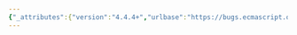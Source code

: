 ```yaml
---
{"_attributes":{"version":"4.4.4+","urlbase":"https://bugs.ecmascript.org/","maintainer":"dherman@mozilla.com"},"bug":{"bug_id":1483,"creation_ts":"2013-05-14 19:57:00 -0700","short_desc":"\"initialize\" => \"initialise\"","delta_ts":"2014-04-06 11:30:22 -0700","product":"Draft for 6th Edition","component":"technical issue","version":"Rev 15: May 14, 2013 Draft","rep_platform":"All","op_sys":"All","bug_status":"RESOLVED","resolution":"FIXED","priority":"Normal","bug_severity":"enhancement","dependson":2467,"everconfirmed":true,"reporter":{"uid":"utatane.tea","name":"Yusuke Suzuki"},"assigned_to":{"uid":"allen","name":"Allen Wirfs-Brock"},"cc":"qantas94heavy","long_desc":[{"commentid":4011,"comment_count":0,"who":{"uid":"utatane.tea","name":"Yusuke Suzuki"},"bug_when":"2013-05-14 19:57:28 -0700","thetext":"At first, I've opened each issues 1479, 1480, 1481, 1482. But since there are many places to change, so I've got together into one issue.\n\nIn the following section, `initialized` is used.\n8.2.2\n8.5\n10.1\n10.2.1.1.5\n10.5.1\n10.5.3\n15.4.2.5\n15.5.1 (uninitialized)\n15.5.3.5\n15.5.4\n15.5.5.1\n15.6.3.2\n15.7.1 (uninitialized)\n15.7.3.15\n15.7.4\n15.9.2 (uninitialized)\n15.9.4.5\n15.9.5\n15.10.3.1\n15.10.6.2\n15.11.1 (uninitialized)\n15.11.3.2\n15.11.5\n15.11.7.1 (uninitialized)\n15.11.7.3.2\n15.11.7.5\n15.14.6.2.2\n15.16.6.2.2\nB.2.5.1 (reinitialized)\n\nAnd `initialize` is used,\n8.3.10\n8.3.15.6\n8.3.15.7\n10.2.1.4 Table 25\n10.5.1 (variable name)\n10.5.3 (variable name)\n10.5.4 (variable name)\n11.1.4.2 (initializer)\n11.1.5\n12.2.2 (initializer)\n13.1 (initializer)\n15.3.1\n15.3.1.1\n15.4.1\n15.5.1\n15.6.1\n15.7.1\n15.9.2\n15.10.3\n15.10.3.1\n15.11.1\n15.11.7.1\n15.13.5.1.2\n15.13.5.2\n15.13.6.1\n15.14.1\n15.15.1\n15.16.1\n15.19.3.1\n15.19.3.1.1\nB.2.5.1\nB.3.2\nAnnex E"},{"commentid":4325,"comment_count":1,"who":{"uid":"allen","name":"Allen Wirfs-Brock"},"bug_when":"2013-06-24 17:20:50 -0700","thetext":"should all be fixed in rev16 editor's draft"},{"commentid":4499,"comment_count":2,"who":{"uid":"allen","name":"Allen Wirfs-Brock"},"bug_when":"2013-07-15 17:04:18 -0700","thetext":"fixed in rev16 draft.  July 15, 2013"},{"commentid":7153,"comment_count":3,"who":"qantas94heavy","bug_when":"2014-01-29 02:25:33 -0800","thetext":"This has come back in Rev 22 in the following locations (initialize or one of its other forms):\n\n8.2.1(2) \"initialized\"\n15.2.5.5.1(3)(a)(ii) \"InitializeImmutableBinding\"\n25.4.1.5 \"initialize\"\n25.4.3.1(6) \"InitializePromise\"\n26.2.1.1(29) \"initializer\"\n26.2.1.1(29)(a) \"initializer\"\n26.2.1.1(29)(b) \"initializer\"\n26.3.5.1(1) \"initialized\"\n26.5.1.2 \"initializes\""},{"commentid":7162,"comment_count":4,"who":{"uid":"allen","name":"Allen Wirfs-Brock"},"bug_when":"2014-01-29 20:27:08 -0800","thetext":"See bug 2467\n\nIt looks to me like the best thing to do is to consistently use ize instead of ise."},{"commentid":7500,"comment_count":5,"who":{"uid":"allen","name":"Allen Wirfs-Brock"},"bug_when":"2014-04-06 10:01:53 -0700","thetext":"switched to \"ize\" in rev23"},{"commentid":7556,"comment_count":6,"who":{"uid":"allen","name":"Allen Wirfs-Brock"},"bug_when":"2014-04-06 11:30:22 -0700","thetext":"fixed in rev23 draft"}]}}
---
```

